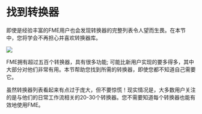 # 找到转换器

即使是经验丰富的FME用户也会发现转换器的完整列表令人望而生畏。在本节中，您将学会不再担心并喜欢转换器库。

![](../../.gitbook/assets/img4.001.transformerwebgallery.png)

FME拥有超过五百个转换器，具有很多功能; 可能比新用户实现的要多得多，其中大部分对他们非常有用。本节帮助您找到所需的转换器，即使您都不知道自己需要它。

虽然转换器列表看起来有点过于庞大，但不要惊慌！现实情况是，大多数用户关注的是与他们的日常工作流相关的20-30个转换器。您不需要知道每个转换器也能有效地使用FME。


